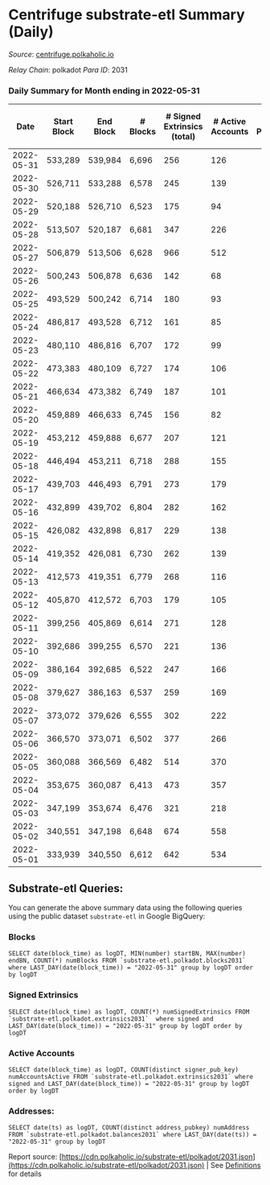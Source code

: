 # Centrifuge substrate-etl Summary (Daily)

_Source_: [centrifuge.polkaholic.io](https://centrifuge.polkaholic.io)

*Relay Chain*: polkadot
*Para ID*: 2031



### Daily Summary for Month ending in 2022-05-31


| Date | Start Block | End Block | # Blocks | # Signed Extrinsics (total) | # Active Accounts | # Passive | # New | # Addresses with Balances | # Events | # Transfers | # XCM Transfers In | # XCM Transfers Out |
| ---- | ----------- | --------- | -------- | --------------------------- | ----------------- | --------- | ----- | ------------------------- | -------- | ----------- | ------------------ | ------------------- |
| 2022-05-31 | 533,289 | 539,984 | 6,696  | 256 | 126 |  |  | 41,486 | 14,715 | 171 ($24,892.18) |   |   |
| 2022-05-30 | 526,711 | 533,288 | 6,578  | 245 | 139 |  |  | 41,474 | 14,519 | 174 ($56,765.83) |   |   |
| 2022-05-29 | 520,188 | 526,710 | 6,523  | 175 | 94 |  |  | 41,455 | 14,046 | 142 ($4,522.52) |   |   |
| 2022-05-28 | 513,507 | 520,187 | 6,681  | 347 | 226 |  |  | 41,446 | 15,133 | 272 ($373,270.63) |   |   |
| 2022-05-27 | 506,879 | 513,506 | 6,628  | 966 | 512 |  |  | 41,417 | 17,558 | 612 ($817,773.62) |   |   |
| 2022-05-26 | 500,243 | 506,878 | 6,636  | 142 | 68 |  |  | 41,354 | 14,097 | 101 ($28.50) |   |   |
| 2022-05-25 | 493,529 | 500,242 | 6,714  | 180 | 93 |  |  | 41,347 | 14,534 | 132 ($13,301.43) |   |   |
| 2022-05-24 | 486,817 | 493,528 | 6,712  | 161 | 85 |  |  | 41,338 | 14,348 | 117 ($133,840.67) |   |   |
| 2022-05-23 | 480,110 | 486,816 | 6,707  | 172 | 99 |  |  | 41,329 | 14,357 | 121 ($210,262.94) |   |   |
| 2022-05-22 | 473,383 | 480,109 | 6,727  | 174 | 106 |  |  | 41,321 | 14,463 | 135 ($70.49) |   |   |
| 2022-05-21 | 466,634 | 473,382 | 6,749  | 187 | 101 |  |  | 41,308 | 14,539 | 134 ($8,721.80) |   |   |
| 2022-05-20 | 459,889 | 466,633 | 6,745  | 156 | 82 |  |  | 41,296 | 14,416 | 122 ($797.78) |   |   |
| 2022-05-19 | 453,212 | 459,888 | 6,677  | 207 | 121 |  |  | 41,289 | 14,543 | 164 ($178,480.95) |   |   |
| 2022-05-18 | 446,494 | 453,211 | 6,718  | 288 | 155 |  |  | 41,277 | 15,085 | 221 ($433,318.17) |   |   |
| 2022-05-17 | 439,703 | 446,493 | 6,791  | 273 | 179 |  |  | 41,255 | 15,359 | 237 ($162,759.16) |   |   |
| 2022-05-16 | 432,899 | 439,702 | 6,804  | 282 | 162 |  |  | 41,232 | 15,300 | 211 ($60,321.55) |   |   |
| 2022-05-15 | 426,082 | 432,898 | 6,817  | 229 | 138 |  |  | 41,205 | 14,999 | 186 ($59,328.05) |   |   |
| 2022-05-14 | 419,352 | 426,081 | 6,730  | 262 | 139 |  |  | 41,188 | 15,026 | 220 ($19,408.39) |   |   |
| 2022-05-13 | 412,573 | 419,351 | 6,779  | 268 | 116 |  |  | 41,173 | 15,057 | 223 ($19.25) |   |   |
| 2022-05-12 | 405,870 | 412,572 | 6,703  | 179 | 105 |  |  | 41,156 | 14,551 | 148 ($633,653.83) |   |   |
| 2022-05-11 | 399,256 | 405,869 | 6,614  | 271 | 128 |  |  | 41,143 | 14,852 | 180 ($747,333.53) |   |   |
| 2022-05-10 | 392,686 | 399,255 | 6,570  | 221 | 136 |  |  | 41,130 | 14,662 | 180 ($1,240.86) |   |   |
| 2022-05-09 | 386,164 | 392,685 | 6,522  | 247 | 166 |  |  | 41,119 | 14,842 | 205 ($234.75) |   |   |
| 2022-05-08 | 379,627 | 386,163 | 6,537  | 259 | 169 |  |  | 41,108 | 14,997 | 210 ($853,549.96) |   |   |
| 2022-05-07 | 373,072 | 379,626 | 6,555  | 302 | 222 |  |  | 41,084 | 15,487 | 262 ($93,956.62) |   |   |
| 2022-05-06 | 366,570 | 373,071 | 6,502  | 377 | 266 |  |  | 41,060 | 15,927 | 317 ($77,387.88) |   |   |
| 2022-05-05 | 360,088 | 366,569 | 6,482  | 514 | 370 |  |  | 41,040 | 19,279 | 1,029 ($1,519.07) |   |   |
| 2022-05-04 | 353,675 | 360,087 | 6,413  | 473 | 357 |  |  | 40,815 | 17,039 | 424 ($14,377.18) |   |   |
| 2022-05-03 | 347,199 | 353,674 | 6,476  | 321 | 218 |  |  | 40,790 | 15,204 | 247 ($488,467.60) |   |   |
| 2022-05-02 | 340,551 | 347,198 | 6,648  | 674 | 558 |  |  | 40,785 | 17,914 | 632 ($543,681.21) |   |   |
| 2022-05-01 | 333,939 | 340,550 | 6,612  | 642 | 534 |  |  | 41,096 | 16,592 | 293 ($146,178.96) |   |   |

## Substrate-etl Queries:
You can generate the above summary data using the following queries using the public dataset `substrate-etl` in Google BigQuery:


### Blocks
```
SELECT date(block_time) as logDT, MIN(number) startBN, MAX(number) endBN, COUNT(*) numBlocks FROM `substrate-etl.polkadot.blocks2031`  where LAST_DAY(date(block_time)) = "2022-05-31" group by logDT order by logDT
```


### Signed Extrinsics
```
SELECT date(block_time) as logDT, COUNT(*) numSignedExtrinsics FROM `substrate-etl.polkadot.extrinsics2031`  where signed and LAST_DAY(date(block_time)) = "2022-05-31" group by logDT order by logDT
```


### Active Accounts
```
SELECT date(block_time) as logDT, COUNT(distinct signer_pub_key) numAccountsActive FROM `substrate-etl.polkadot.extrinsics2031` where signed and LAST_DAY(date(block_time)) = "2022-05-31" group by logDT order by logDT
```


### Addresses:
```
SELECT date(ts) as logDT, COUNT(distinct address_pubkey) numAddress FROM `substrate-etl.polkadot.balances2031` where LAST_DAY(date(ts)) = "2022-05-31" group by logDT
```



Report source: [https://cdn.polkaholic.io/substrate-etl/polkadot/2031.json](https://cdn.polkaholic.io/substrate-etl/polkadot/2031.json) | See [Definitions](/DEFINITIONS.md) for details
